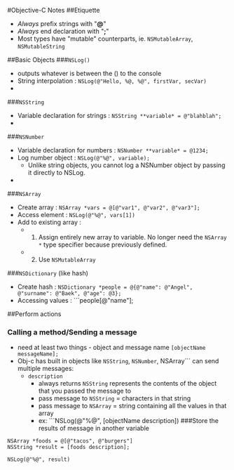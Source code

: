#Objective-C Notes
##Etiquette
+ *Always* prefix strings with "**@**"
+ *Always* end declaration with "**;**"
+ Most types have "mutable" counterparts, ie. ```NSMutableArray```, ```NSMutableString```

##Basic Objects
###```NSLog()```
+ outputs whatever is between the () to the console
+ String interpolation : ```NSLog(@"Hello, %@, %@", firstVar, secVar)```
+ 

###```NSString```
+ Variable declaration for strings : ```NSString **variable* = @"blahblah";```
+ 

###```NSNumber```
+ Variable declaration for numbers : ```NSNumber **variable* = @1234;```
+ Log number object : ```NSLog(@"%@", variable);```
    + Unlike string objects, you cannot log a NSNumber object by passing it directly to NSLog.
+ 

###```NSArray```
+ Create array : ```NSArray *vars = @[@"var1", @"var2", @"var3"];```
+ Access element : ```NSLog(@"%@", vars[1])```
+ Add to existing array :
    + 1. Assign entirely new array to variable. No longer need the ```NSArray *``` type specifier because previously defined.
    + 2. Use ```NSMutableArray```

###```NSDictionary``` (like hash)
+ Create hash : ```NSDictionary *people = @{@"name": @"Angel", @"surname": @"Baek", @"age": @3};```
+ Accessing values : ```people[@"name"];

##Perform actions
### Calling a method/Sending a message
+ need at least two things - object and message name ```[objectName messageName];```
+ Obj-c has built in objects like ```NSString```, ```NSNumber```, NSArray``` can send multiple messages:
    + ```description```
        + always returns ```NSString``` represents the contents of the object that you passed the message to
        + pass message to ```NSString``` = characters in that string
        + pass message to ```NSArray``` = string containing all the values in that array
        + ex: ```NSLog(@"%@", [objectName description])
###Store the results of message in another variable
``` 
NSArray *foods = @[@"tacos", @"burgers"]
NSString *result = [foods description];

NSLog(@"%@", result)
```


    
